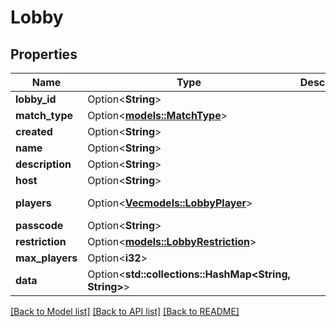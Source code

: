 # Lobby

## Properties

Name | Type | Description | Notes
------------ | ------------- | ------------- | -------------
**lobby_id** | Option<**String**> |  | [optional]
**match_type** | Option<[**models::MatchType**](MatchType.md)> |  | [optional]
**created** | Option<**String**> |  | [optional]
**name** | Option<**String**> |  | [optional]
**description** | Option<**String**> |  | [optional]
**host** | Option<**String**> |  | [optional]
**players** | Option<[**Vec<models::LobbyPlayer>**](LobbyPlayer.md)> |  | [optional][readonly]
**passcode** | Option<**String**> |  | [optional]
**restriction** | Option<[**models::LobbyRestriction**](LobbyRestriction.md)> |  | [optional]
**max_players** | Option<**i32**> |  | [optional]
**data** | Option<**std::collections::HashMap<String, String>**> |  | [optional][readonly]

[[Back to Model list]](../README.md#documentation-for-models) [[Back to API list]](../README.md#documentation-for-api-endpoints) [[Back to README]](../README.md)


